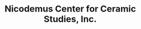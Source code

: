 ---
layout: repo
title: "Nicodemus Center for Ceramic Studies, Inc."
id: 14555
permalink: repos/14555/
---